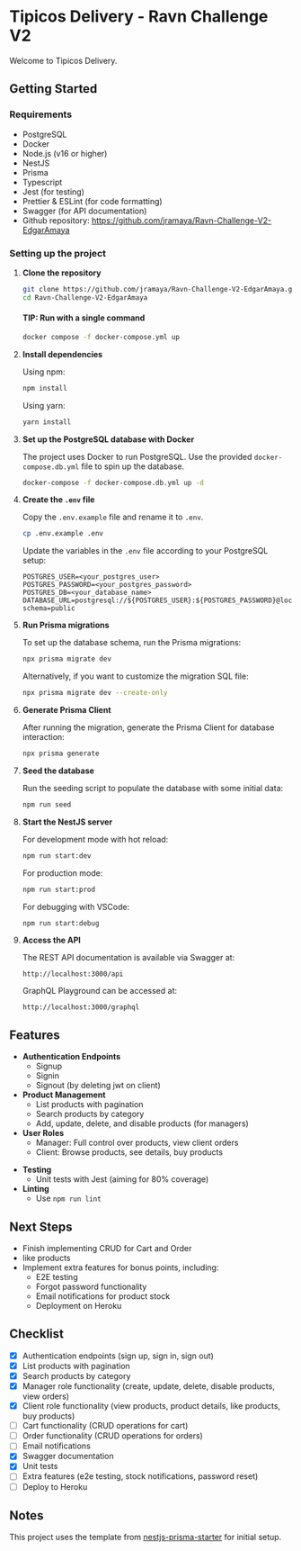 # Tipicos Delivery - Ravn Challenge V2

Welcome to Tipicos Delivery.

## Getting Started

### Requirements
- PostgreSQL
- Docker
- Node.js (v16 or higher)
- NestJS
- Prisma
- Typescript
- Jest (for testing)
- Prettier & ESLint (for code formatting)
- Swagger (for API documentation)
- Github repository: https://github.com/jramaya/Ravn-Challenge-V2-EdgarAmaya

### Setting up the project

1. **Clone the repository**

   ```bash
   git clone https://github.com/jramaya/Ravn-Challenge-V2-EdgarAmaya.git
   cd Ravn-Challenge-V2-EdgarAmaya
   ```

   #### TIP: Run with a single command

   ```bash
   docker compose -f docker-compose.yml up
   ```

2. **Install dependencies**

   Using npm:

   ```bash
   npm install
   ```

   Using yarn:

   ```bash
   yarn install
   ```

3. **Set up the PostgreSQL database with Docker**

   The project uses Docker to run PostgreSQL. Use the provided `docker-compose.db.yml` file to spin up the database.

   ```bash
   docker-compose -f docker-compose.db.yml up -d
   ```

4. **Create the `.env` file**

   Copy the `.env.example` file and rename it to `.env`.

   ```bash
   cp .env.example .env
   ```

   Update the variables in the `.env` file according to your PostgreSQL setup:

   ```env
   POSTGRES_USER=<your_postgres_user>
   POSTGRES_PASSWORD=<your_postgres_password>
   POSTGRES_DB=<your_database_name>
   DATABASE_URL=postgresql://${POSTGRES_USER}:${POSTGRES_PASSWORD}@localhost:5432/${POSTGRES_DB}?schema=public
   ```

5. **Run Prisma migrations**

   To set up the database schema, run the Prisma migrations:

   ```bash
   npx prisma migrate dev
   ```

   Alternatively, if you want to customize the migration SQL file:

   ```bash
   npx prisma migrate dev --create-only
   ```

6. **Generate Prisma Client**

   After running the migration, generate the Prisma Client for database interaction:

   ```bash
   npx prisma generate
   ```

7. **Seed the database**

   Run the seeding script to populate the database with some initial data:

   ```bash
   npm run seed
   ```

8. **Start the NestJS server**

   For development mode with hot reload:

   ```bash
   npm run start:dev
   ```

   For production mode:

   ```bash
   npm run start:prod
   ```

   For debugging with VSCode:

   ```bash
   npm run start:debug
   ```

9. **Access the API**

   The REST API documentation is available via Swagger at:

   ```
   http://localhost:3000/api
   ```

   GraphQL Playground can be accessed at:

   ```
   http://localhost:3000/graphql
   ```

## Features

- **Authentication Endpoints**
  - Signup
  - Signin
  - Signout (by deleting jwt on client)
- **Product Management**
  - List products with pagination
  - Search products by category
  - Add, update, delete, and disable products (for managers)
- **User Roles**
  - Manager: Full control over products, view client orders
  - Client: Browse products, see details, buy products
<!-- - **Shopping Cart**
  - Add and remove products from the cart
  - Proceed to checkout
- **Orders**
  - Clients can view their orders
  - Managers can see all client orders
- **Email Notifications**
  - Email is sent when stock is low or when password is changed
  -->
- **Testing**
  - Unit tests with Jest (aiming for 80% coverage)
- **Linting**
  - Use `npm run lint`

## Next Steps

- Finish implementing CRUD for Cart and Order
- like products
- Implement extra features for bonus points, including:
  - E2E testing
  - Forgot password functionality
  - Email notifications for product stock
  - Deployment on Heroku

## Checklist

- [x] Authentication endpoints (sign up, sign in, sign out)
- [x] List products with pagination
- [x] Search products by category
- [x] Manager role functionality (create, update, delete, disable products, view orders)
- [x] Client role functionality (view products, product details, like products, buy products)
- [ ] Cart functionality (CRUD operations for cart)
- [ ] Order functionality (CRUD operations for orders)
- [ ] Email notifications
- [x] Swagger documentation
- [x] Unit tests
- [ ] Extra features (e2e testing, stock notifications, password reset)
- [ ] Deploy to Heroku

## Notes

This project uses the template from [nestjs-prisma-starter](https://github.com/notiz-dev/nestjs-prisma-starter) for initial setup.
